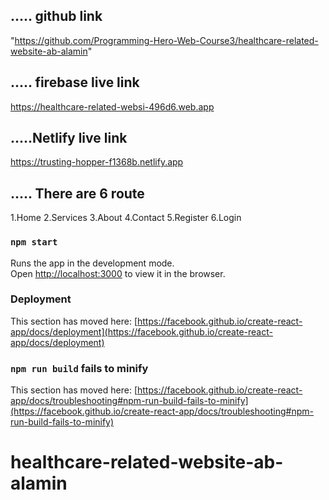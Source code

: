 ## ..... github link 
"https://github.com/Programming-Hero-Web-Course3/healthcare-related-website-ab-alamin"


## ..... firebase live link
https://healthcare-related-websi-496d6.web.app
 
## .....Netlify  live link 
https://trusting-hopper-f1368b.netlify.app

## ..... There are 6 route 
 1.Home
 2.Services
 3.About
 4.Contact
 5.Register
 6.Login


### `npm start`

Runs the app in the development mode.\
Open [http://localhost:3000](http://localhost:3000) to view it in the browser.



### Deployment

This section has moved here: [https://facebook.github.io/create-react-app/docs/deployment](https://facebook.github.io/create-react-app/docs/deployment)

### `npm run build` fails to minify

This section has moved here: [https://facebook.github.io/create-react-app/docs/troubleshooting#npm-run-build-fails-to-minify](https://facebook.github.io/create-react-app/docs/troubleshooting#npm-run-build-fails-to-minify)
# healthcare-related-website-ab-alamin
